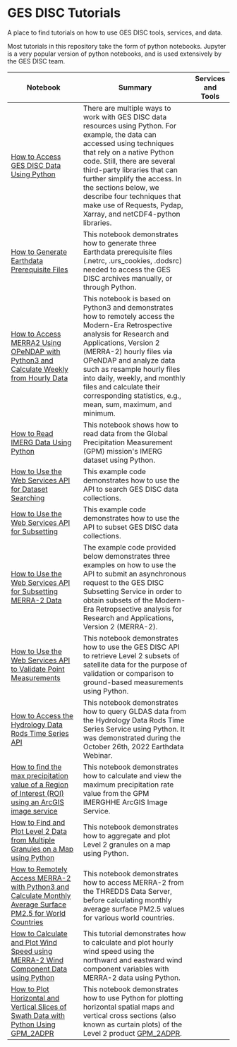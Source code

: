 # GES DISC Tutorials

A place to find tutorials on how to use GES DISC tools, services, and data.

Most tutorials in this repository take the form of python notebooks. Jupyter is a very popular version of python notebooks, and is used extensively by the GES DISC team.

| Notebook  | Summary | Services and Tools |
| ------------- |-------------|:-------------:|
|[How to Access GES DISC Data Using Python](notebooks/How_to_Access_GES_DISC_Data_Using_Python.ipynb) | There are multiple ways to work with GES DISC data resources using Python. For example, the data can accessed using techniques that rely on a native Python code. Still, there are several third-party libraries that can further simplify the access. In the sections below, we describe four techniques that make use of Requests, Pydap, Xarray, and netCDF4-python libraries. | |
|[How to Generate Earthdata Prerequisite Files](notebooks/How_to_Generate_Earthdata_Prerequisite_Files.ipynb) | This notebook demonstrates how to generate three Earthdata prerequisite files (.netrc, .urs_cookies, .dodsrc) needed to access the GES DISC archives manually, or through Python.| |
|[How to Access MERRA2 Using OPeNDAP with Python3 and Calculate Weekly from Hourly Data ](notebooks/How_to_Access_MERRA2_Using_OPeNDAP_with_Python3_Calculate_Weekly_from_Hourly.ipynb) | This notebook is based on Python3 and demonstrates how to remotely access the Modern-Era Retrospective analysis for Research and Applications, Version 2 (MERRA-2) hourly files via OPeNDAP and analyze data such as resample hourly files into daily, weekly, and monthly files and calculate their corresponding statistics, e.g., mean, sum, maximum, and minimum. | |
|[How to Read IMERG Data Using Python ](notebooks/How_to_Read_IMERG_Data_Using_Python.ipynb)| This notebook shows how to read data from the Global Precipitation Measurement (GPM) mission's IMERG dataset using Python. |  |
|[How to Use the Web Services API for Dataset Searching ](notebooks/How_to_Use_the_Web_Services_API_for_Dataset_Searching.ipynb) | This example code demonstrates how to use the API to search GES DISC data collections.  | |
|[How to Use the Web Services API for Subsetting ](notebooks/How_To_Use_the_Web_Services_API_for_Subsetting.ipynb) | This example code demonstrates how to use the API to subset GES DISC data collections.  | |
|[How to Use the Web Services API for Subsetting MERRA-2 Data](notebooks/How_to_Use_the_Web_Services_API_for_Subsetting_MERRA-2_Data.ipynb) | The example code provided below demonstrates three examples on how to use the API to submit an asynchronous request to the GES DISC Subsetting Service in order to obtain subsets of the Modern-Era Retropsective analysis for Research and Applications, Version 2 (MERRA-2). | |
|[How to Use the Web Services API to Validate Point Measurements ](notebooks/How_to_Use_the_Web_Services_API_to_Validate_Point_Measurements.ipynb) | This notebook demonstrates how to use the GES DISC API to retrieve Level 2 subsets of satellite data for the purpose of validation or comparison to ground-based measurements using Python.  | |
|[How to Access the Hydrology Data Rods Time Series API](notebooks/How_to_Access_the_Hydrology_Data_Rods_Time_Series_API.ipynb) | This notebook demonstrates how to query GLDAS data from the Hydrology Data Rods Time Series Service using Python. It was demonstrated during the October 26th, 2022 Earthdata Webinar.| |
|[How to find the max precipitation value of a Region of Interest (ROI) using an ArcGIS image service](notebooks/How_to_Find_the_Max_Precipitation_Value_of_a_ROI_Using_an_ArcGIS_Image_Service.ipynb) | This notebook demonstrates how to calculate and view the maximum precipitation rate value from the GPM IMERGHHE ArcGIS Image Service. | |
|[How to Find and Plot Level 2 Data from Multiple Granules on a Map using Python](notebooks/How_to_Find_and_Plot_Level2_Data_from_Multiple_Granules_on_a_Map_Using_Python.ipynb) | This notebook demonstrates how to aggregate and plot Level 2 granules on a map using Python. | |
|[How to Remotely Access MERRA-2 with Python3 and Calculate Monthly Average Surface PM2.5 for World Countries](notebooks/How_to_MERRA2_PM25_Monthly.ipynb) | This notebook demonstrates how to access MERRA-2 from the THREDDS Data Server, before calculating monthly average surface PM2.5 values for various world countries. | |
|[How to Calculate and Plot Wind Speed using MERRA-2 Wind Component Data using Python](notebooks/How_to_calculate_and_plot_wind_speed_using_MERRA-2_wind_component_data.ipynb) | This tutorial demonstrates how to calculate and plot hourly wind speed using the northward and eastward wind component variables with MERRA-2 data using Python. | |
|[How to Plot Horizontal and Vertical Slices of Swath Data with Python Using GPM_2ADPR](notebooks/How_To_Plot_Horizontal_and_Vertical_Slices_of_Swath_Data_with_Python_Using_GPM_2ADPR.ipynb) | This notebook demonstrates how to use Python for plotting horizontal spatial maps and vertical cross sections (also known as curtain plots) of the Level 2 product [GPM_2ADPR](https://disc.gsfc.nasa.gov/datasets/GPM_2ADPR_07/summary?keywords=GPM_2ADPR_07). | |
